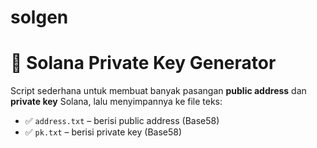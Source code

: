 # solgen

# 🔐 Solana Private Key Generator

Script sederhana untuk membuat banyak pasangan **public address** dan **private key** Solana, lalu menyimpannya ke file teks:

- ✅ `address.txt` – berisi public address (Base58)
- ✅ `pk.txt` – berisi private key (Base58)
